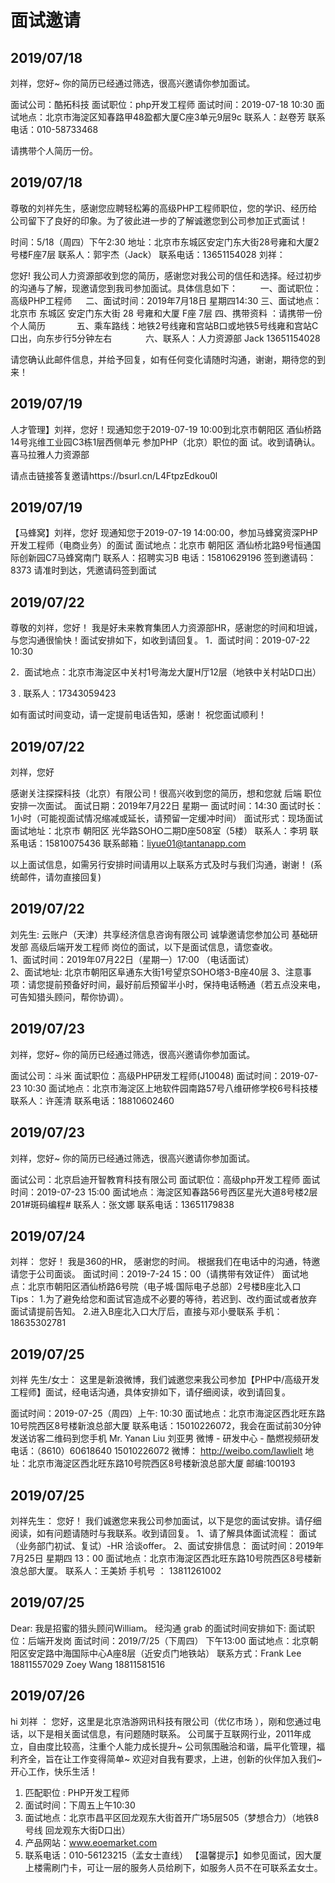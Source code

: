 # 面试邀请

## 2019/07/18
刘祥，您好~ 
你的简历已经通过筛选，很高兴邀请你参加面试。 

面试公司：酷拓科技 
面试职位：php开发工程师 
面试时间：2019-07-18 10:30 
面试地点：北京市海淀区知春路甲48盈都大厦C座3单元9层9c 
联系人：赵卷芳 
联系电话：010-58733468 

请携带个人简历一份。

## 2019/07/18
   尊敬的刘祥先生，感谢您应聘轻松筹的高级PHP工程师职位，您的学识、经历给公司留下了良好的印象。为了彼此进一步的了解诚邀您到公司参加正式面试！

时间：5/18（周四）下午2:30
地址：北京市东城区安定门东大街28号雍和大厦2号楼F座7层
联系人：郭宇杰（Jack）
联系电话：13651154028
刘祥：

您好!
       我公司人力资源部收到您的简历，感谢您对我公司的信任和选择。经过初步的沟通与了解，现邀请您到我司参加面试。具体信息如下： 　
    　一、面试职位：高级PHP工程师
 　   二、面试时间：2019年7月18日 星期四14:30
        三、面试地点：北京市 东城区 安定门东大街 28 号雍和大厦 F座 7层
        四、携带资料 ：请携带一份个人简历　 
　　 五、乘车路线：地铁2号线雍和宫站B口或地铁5号线雍和宫站C口出，向东步行5分钟左右 　　 　
        六、联系人：人力资源部 Jack 13651154028
      
 请您确认此邮件信息，并给予回复，如有任何变化请随时沟通，谢谢，期待您的到来！ 

## 2019/07/19
人才管理】刘祥，您好！现通知您于2019-07-19 10:00到北京市朝阳区 酒仙桥路14号兆维工业园C3栋1层西侧单元  参加PHP（北京）职位的面 试。收到请确认。
喜马拉雅人力资源部

请点击链接答复邀请https://bsurl.cn/L4FtpzEdkou0l

## 2019/07/19
【马蜂窝】刘祥，您好
现通知您于2019-07-19 14:00:00，参加马蜂窝资深PHP开发工程师（电商业务）的面试
面试地点：北京市 朝阳区 酒仙桥北路9号恒通国际创新园C7马蜂窝南门
联系人：招聘实习B
电话：15810629196
签到邀请码：8373
请准时到达，凭邀请码签到面试

## 2019/07/22
尊敬的刘祥，您好！
我是好未来教育集团人力资源部HR，感谢您的时间和坦诚，与您沟通很愉快！面试安排如下，如收到请回复。
1．面试时间：2019-07-22 10:30

2．面试地点：北京市海淀区中关村1号海龙大厦H厅12层（地铁中关村站D口出）

3 . 联系人：17343059423

如有面试时间变动，请一定提前电话告知，感谢！
祝您面试顺利！

## 2019/07/22
刘祥，您好

感谢关注探探科技（北京）有限公司！很高兴收到您的简历，想和您就 后端 职位安排一次面试。
面试日期：2019年7月22日 星期一
面试时间：14:30
面试时长：1小时（可能视面试情况缩减或延长，请预留一定缓冲时间）
面试形式：现场面试
面试地址：北京市 朝阳区 光华路SOHO二期D座508室（5楼）
联系人：李玥
联系电话：15810075436
联系邮箱：liyue01@tantanapp.com

以上面试信息，如需另行安排时间请用以上联系方式及时与我们沟通，谢谢！
(系统邮件，请勿直接回复)

## 2019/07/22
刘先生:
云账户（天津）共享经济信息咨询有限公司 诚挚邀请您参加公司 基础研发部 高级后端开发工程师 岗位的面试，以下是面试信息，请您查收。   
1、面试时间：2019年07月22日（星期一）17:00 （电话面试）     
2、面试地址:   北京市朝阳区阜通东大街1号望京SOHO塔3-B座40层
3、注意事项：请您提前预备好时间，最好前后预留半小时，保持电话畅通（若五点没来电，可告知猎头顾问，帮你协调）。    

## 2019/07/23
刘祥，您好~ 
你的简历已经通过筛选，很高兴邀请你参加面试。 

面试公司：斗米 
面试职位：高级PHP研发工程师(J10048) 
面试时间：2019-07-23 10:30 
面试地点：北京市海淀区上地软件园南路57号八维研修学校6号科技楼 
联系人：许莲清 
联系电话：18810602460 

## 2019/07/23
刘祥，您好~ 
你的简历已经通过筛选，很高兴邀请你参加面试。 

面试公司：北京启迪开智教育科技有限公司 
面试职位：高级php开发工程师 
面试时间：2019-07-23 15:00 
面试地点：海淀区知春路56号西区星光大道8号楼2层201#斑码编程# 
联系人：张文娜 
联系电话：13651179838 

## 2019/07/24
刘祥：
您好！
我是360的HR， 感谢您的时间。
根据我们在电话中的沟通，特邀请您于公司面谈。
面试时间：2019-7-24 15：00（请携带有效证件）
面试地点：北京市朝阳区酒仙桥路6号院（电子城·国际电子总部）2号楼B座北入口
Tips：
1.为了避免给您和面试官造成不必要的等待，若迟到、改约面试或者放弃面试请提前告知。
2.进入B座北入口大厅后，直接与邓小曼联系 手机：18635302781

## 2019/07/25
刘祥 先生/女士：
这里是新浪微博，我们诚邀您来我公司参加【PHP中/高级开发工程师】面试，经电话沟通，具体安排如下，请仔细阅读，收到请回复。

面试时间：2019-07-25（周四）上午: 10:30
面试地点：北京市海淀区西北旺东路10号院西区8号楼新浪总部大厦
联系电话：15010226072，我会在面试前30分钟发送访客二维码到您手机
Mr. Yanan Liu 刘亚男
微博 - 研发中心 - 酷燃视频研发
电话：（8610）60618640   15010226072
微博： http://weibo.com/lawlielt
地址：北京市海淀区西北旺东路10号院西区8号楼新浪总部大厦 邮编:100193 	

## 2019/07/25
刘祥先生：
您好！
我们诚邀您来我公司参加面试，以下是您的面试安排。请仔细阅读，如有问题请随时与我联系。收到请回复。
 1、请了解具体面试流程：
面试（业务部门初试、复试）-HR 洽谈offer。
2、面试安排信息：
面试时间：2019年7月25日  星期四  13：00
面试地点：北京市海淀区西北旺东路10号院西区8号楼新浪总部大厦。
联系人：王美娇    手机号 ： 13811261002

## 2019/07/25
Dear:
我是招蜜的猎头顾问William。
经沟通 grab 的面试时间安排如下:
面试职位：后端开发岗
面试时间：2019/7/25（下周四）  下午13:00
面试地点：北京朝阳区安定路中海国际中心A座8层（近安贞门地铁站）
联系方式：Frank Lee 18811557029
                Zoey Wang 18811581516

## 2019/07/26
hi  刘祥 ：
您好，这里是北京浩游网讯科技有限公司（优亿市场 ），刚和您通过电话，以下是相关面试信息，有问题随时联系。
公司属于互联网行业，2011年成立，自由度比较高，注重个人能力成长提升~
公司氛围融洽和谐，扁平化管理，福利齐全，旨在让工作变得简单~
欢迎对自我有要求，上进，创新的伙伴加入我们~
开心工作，快乐生活！

1. 匹配职位 :  PHP开发工程师
2. 面试时间：下周五上午10:30
3. 面试地点：北京市昌平区回龙观东大街首开广场5层505（梦想合力）（地铁8号线 回龙观东大街D口出）
4. 产品网站：www.eoemarket.com
5. 联系电话：010-56123215（孟女士直线）
【温馨提示】如参见面试，因大厦上楼需刷门卡，可让一层的服务人员给刷下，如服务人员不在可联系孟女士。                